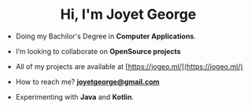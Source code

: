 <h1 align="center">Hi, I'm Joyet George</h1>

- Doing
my Bachilor's Degree in
**Computer Applications**.

-  I’m looking to collaborate on **OpenSource projects**

-  All of my projects are available at [https://jogeo.ml/](https://jogeo.ml/)

-  How to reach me? **joyetgeorge@gmail.com**

-  Experimenting with **Java** and **Kotlin**.

